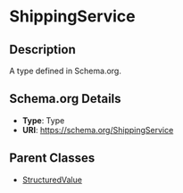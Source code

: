 # ShippingService

## Description
A type defined in Schema.org.

## Schema.org Details
- **Type**: Type
- **URI**: https://schema.org/ShippingService

## Parent Classes
- [StructuredValue](../StructuredValue.md)

